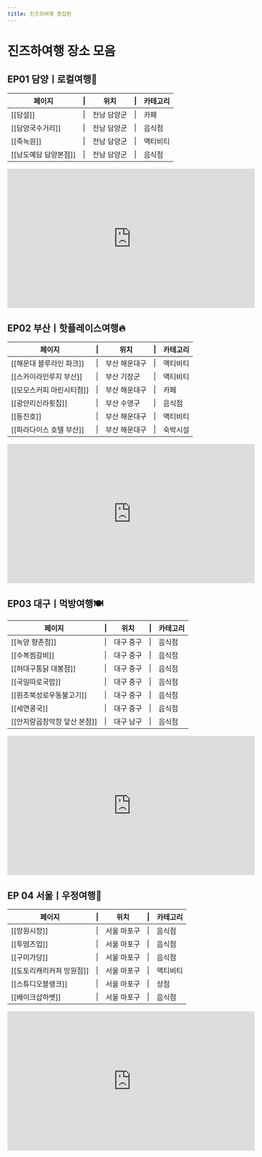 ```yaml
---
title: 진즈하여행 총집편
---
```

# 진즈하여행 장소 모음


## EP01 담양ㅣ로컬여행🍃

| 페이지           | \|  | 위치     | \|  | 카테고리 |
| ------------- | --- | ------ | --- | ---- |
| [[담설]]        | \|  | 전남 담양군 | \|  | 카페   |
| [[담양국수거리]]    | \|  | 전남 담양군 | \|  | 음식점  |
| [[죽녹원]]       | \|  | 전남 담양군 | \|  | 액티비티 |
| [[남도예담 담양본점]] | \|  | 전남 담양군 | \|  | 음식점  |

<iframe width="560" height="315" src="https://www.youtube.com/embed/Zu1CI3Kq6Xo?si=zo1u821EJWzshGcM" title="YouTube video player" frameborder="0" allow="accelerometer; autoplay; clipboard-write; encrypted-media; gyroscope; picture-in-picture; web-share" referrerpolicy="strict-origin-when-cross-origin" allowfullscreen></iframe>

## EP02 부산ㅣ핫플레이스여행🔥

| 페이지             | \|     | 위치      | \|  | 카테고리 |
| --------------- | ------ | ------- | --- | ---- |
| [[해운대 블루라인 파크]] | \|<br> | 부산 해운대구 | \|  | 액티비티 |
| [[스카이라인루지 부산]]  | \|     | 부산 기장군  | \|  | 액티비티 |
| [[모모스커피 마린시티점]] | \|     | 부산 해운대구 | \|  | 카페   |
| [[광안리신라횟집]]     | \|     | 부산 수영구  | \|  | 음식점  |
| [[동진호]]         | \|     | 부산 해운대구 | \|  | 액티비티 |
| [[파라다이스 호텔 부산]] | \|     | 부산 해운대구 | \|  | 숙박시설 |

<iframe width="560" height="315" src="https://www.youtube.com/embed/fdGT48DUnl8?si=pPOkeFQ-C5xobFZF" title="YouTube video player" frameborder="0" allow="accelerometer; autoplay; clipboard-write; encrypted-media; gyroscope; picture-in-picture; web-share" referrerpolicy="strict-origin-when-cross-origin" allowfullscreen></iframe>

## EP03 대구ㅣ먹방여행🍽️

| 페이지               | \|  | 위치    | \|  | 카테고리 |
| ----------------- | --- | ----- | --- | ---- |
| [[녹양 향촌점]]        | \|  | 대구 중구 | \|  | 음식점  |
| [[수복찜갈비]]         | \|  | 대구 중구 | \|  | 음식점  |
| [[허대구통닭 대봉점]]     | \|  | 대구 중구 | \|  | 음식점  |
| [[국일따로국밥]]        | \|  | 대구 중구 | \|  | 음식점  |
| [[원조북성로우동불고기]]    | \|  | 대구 중구 | \|  | 음식점  |
| [[세연콩국]]          | \|  | 대구 중구 | \|  | 음식점  |
| [[안지랑곱창막창 앞산 본점]] | \|  | 대구 남구 | \|  | 음식점  |

<iframe width="560" height="315" src="https://www.youtube.com/embed/plWWli77fes?si=EXPhFhgezmHX-BcF" title="YouTube video player" frameborder="0" allow="accelerometer; autoplay; clipboard-write; encrypted-media; gyroscope; picture-in-picture; web-share" referrerpolicy="strict-origin-when-cross-origin" allowfullscreen></iframe>


## EP 04 서울ㅣ우정여행🧸

| 페이지             | \|  | 위치     | \|  | 카테고리 |
| --------------- | --- | ------ | --- | ---- |
| [[망원시장]]        | \|  | 서울 마포구 | \|  | 음식점  |
| [[투떰즈업]]        | \|  | 서울 마포구 | \|  | 음식점  |
| [[구미가당]]        | \|  | 서울 마포구 | \|  | 음식점  |
| [[도토리캐리커쳐 망원점]] | \|  | 서울 마포구 | \|  | 액티비티 |
| [[스튜디오블랭크]]     | \|  | 서울 마포구 | \|  | 상점   |
| [[베이크샵하벳]]      | \|  | 서울 마포구 | \|  | 음식점  |

<iframe width="560" height="315" src="https://www.youtube.com/embed/LervgNNq778?si=Qfda8q2puz1774TM" title="YouTube video player" frameborder="0" allow="accelerometer; autoplay; clipboard-write; encrypted-media; gyroscope; picture-in-picture; web-share" referrerpolicy="strict-origin-when-cross-origin" allowfullscreen></iframe>